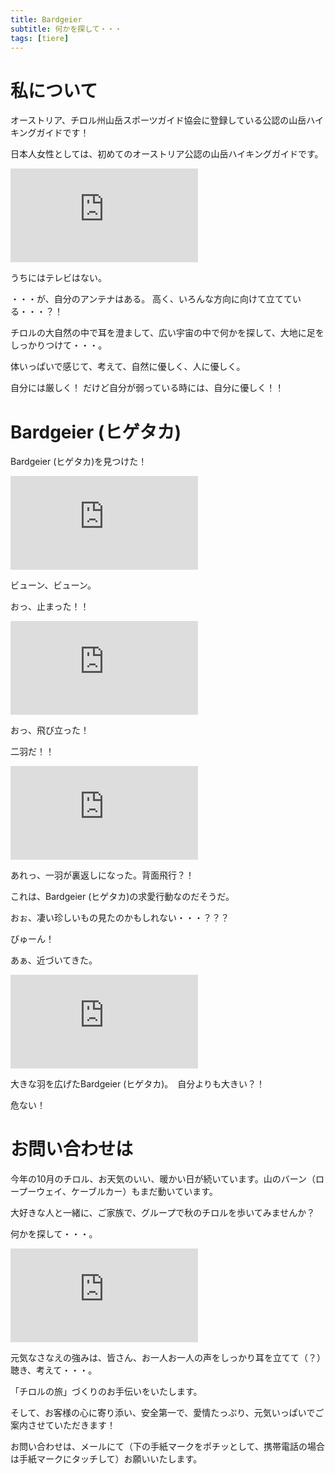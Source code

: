 ```yaml
---
title: Bardgeier
subtitle: 何かを探して・・・
tags: [tiere]
---
```



# 私について

オーストリア、チロル州山岳スポーツガイド協会に登録している公認の山岳ハイキングガイドです！

日本人女性としては、初めてのオーストリア公認の山岳ハイキングガイドです。

![20251014vernagthütteich](https://piwigo.schickl.de/i.php?/upload/2025/10/17/20251017065516-8117fa42-me.jpg)

うちにはテレビはない。

・・・が、自分のアンテナはある。
高く、いろんな方向に向けて立てている・・・？！

チロルの大自然の中で耳を澄まして、広い宇宙の中で何かを探して、大地に足をしっかりつけて・・・。

体いっぱいで感じて、考えて、自然に優しく、人に優しく。

自分には厳しく！
だけど自分が弱っている時には、自分に優しく！！


# Bardgeier (ヒゲタカ)

Bardgeier (ヒゲタカ)を見つけた！

![20251014bartgeier1](https://piwigo.schickl.de/i.php?/upload/2025/10/17/20251017065552-94be5e66-me.jpg)

ビューン、ビューン。

おっ、止まった！！

![20251014bartgeier2](https://piwigo.schickl.de/i.php?/upload/2025/10/17/20251017065624-410dab9f-me.jpg)

おっ、飛び立った！

二羽だ！！

![20251014Bardgeier3](https://piwigo.schickl.de/i.php?/upload/2025/10/15/20251015115623-cd4332f1-me.jpg)

あれっ、一羽が裏返しになった。背面飛行？！

これは、Bardgeier (ヒゲタカ)の求愛行動なのだそうだ。

おぉ、凄い珍しいもの見たのかもしれない・・・？？？

びゅーん！

あぁ、近づいてきた。

![20251014Bardgeier4](https://piwigo.schickl.de/i.php?/upload/2025/10/17/20251017065656-456da171-me.jpg)

大きな羽を広げたBardgeier (ヒゲタカ)。　自分よりも大きい？！

危ない！


# お問い合わせは

今年の10月のチロル、お天気のいい、暖かい日が続いています。山のバーン（ロープーウェイ、ケーブルカー）もまだ動いています。

大好きな人と一緒に、ご家族で、グループで秋のチロルを歩いてみませんか？　

何かを探して・・・。

![20251014vernagthüttemoon](https://piwigo.schickl.de/i.php?/upload/2025/10/17/20251017065444-29ce1f9d-me.jpg)

元気なさなえの強みは、皆さん、お一人お一人の声をしっかり耳を立てて（？）聴き、考えて・・・。

「チロルの旅」づくりのお手伝いをいたします。

そして、お客様の心に寄り添い、安全第一で、愛情たっぷり、元気いっぱいでご案内させていただきます！

お問い合わせは、メールにて（下の手紙マークをポチッとして、携帯電話の場合は手紙マークにタッチして）お願いいたします。
